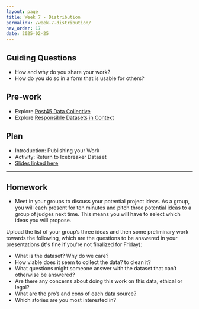 ```yaml
---
layout: page
title: Week 7 - Distribution
permalink: /week-7-distribution/
nav_order: 17
date: 2025-02-25
---
```


## Guiding Questions

* How and why do you share your work?
* How do you do so in a form that is usable for others?

## Pre-work

* Explore [Post45 Data Collective](https://data.post45.org/)
* Explore [Responsible Datasets in Context](https://www.responsible-datasets-in-context.com/)

## Plan

* Introduction: Publishing your Work
* Activity: Return to Icebreaker Dataset
* [Slides linked here](/data-for-the-rest-of-us/resources/week-7/distribution.pptx)

---

## Homework

* Meet in your groups to discuss your potential project ideas. As a group, you will each present for ten minutes and pitch three potential ideas to a group of judges next time. This means you will have to select which ideas you will propose.

Upload the list of your group’s three ideas and then some preliminary work towards the following, which are the questions to be answered in your presentations (it's fine if you're not finalized for Friday):

* What is the dataset? Why do we care?
* How viable does it seem to collect the data? to clean it?
* What questions might someone answer with the dataset that can’t otherwise be answered?
* Are there any concerns about doing this work on this data, ethical or legal?
* What are the pro’s and cons of each data source?
* Which stories are you most interested in?
